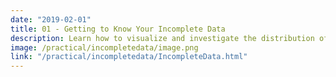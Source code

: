 ```yaml
---
date: "2019-02-01"
title: 01 - Getting to Know Your Incomplete Data
description: Learn how to visualize and investigate the distribution of missing and observed values.
image: /practical/incompletedata/image.png
link: "/practical/incompletedata/IncompleteData.html"
---
```

